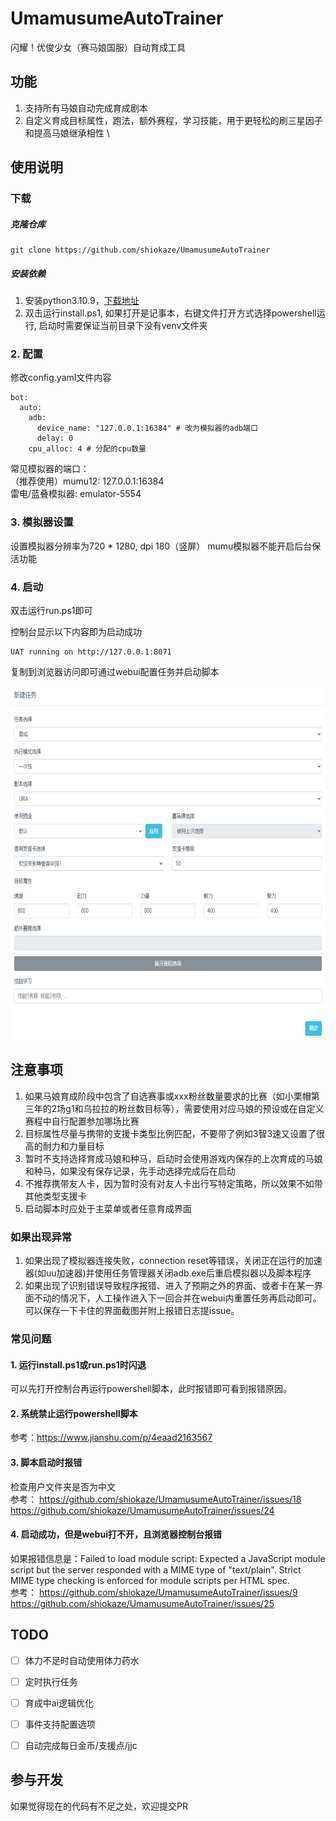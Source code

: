 # UmamusumeAutoTrainer

闪耀！优俊少女（赛马娘国服）自动育成工具

## 功能

1. 支持所有马娘自动完成育成剧本
2. 自定义育成目标属性，跑法，额外赛程，学习技能，用于更轻松的刷三星因子和提高马娘继承相性 \


## 使用说明

### 下载

#####  克隆仓库

```commandline
git clone https://github.com/shiokaze/UmamusumeAutoTrainer
```
##### 安装依赖

1. 安装python3.10.9，[下载地址](https://www.python.org/downloads/release/python-3109/)
2. 双击运行install.ps1, 如果打开是记事本，右键文件打开方式选择powershell运行, 启动时需要保证当前目录下没有venv文件夹


### 2. 配置

修改config.yaml文件内容

```
bot:
  auto:
    adb:
      device_name: "127.0.0.1:16384" # 改为模拟器的adb端口
      delay: 0
    cpu_alloc: 4 # 分配的cpu数量
```
常见模拟器的端口：\
（推荐使用）mumu12: 127.0.0.1:16384 \
雷电/蓝叠模拟器: emulator-5554

### 3. 模拟器设置

设置模拟器分辨率为720 * 1280, dpi 180（竖屏）
mumu模拟器不能开启后台保活功能


### 4. 启动

双击运行run.ps1即可

控制台显示以下内容即为启动成功
```commandline
UAT running on http://127.0.0.1:8071
```

复制到浏览器访问即可通过webui配置任务并启动脚本

<img alt="LOGO" src="docs/1.png" width="680" height="565" />

## 注意事项

1. 如果马娘育成阶段中包含了自选赛事或xxx粉丝数量要求的比赛（如小栗帽第三年的2场g1和乌拉拉的粉丝数目标等），需要使用对应马娘的预设或在自定义赛程中自行配置参加哪场比赛
2. 目标属性尽量与携带的支援卡类型比例匹配，不要带了例如3智3速又设置了很高的耐力和力量目标
3. 暂时不支持选择育成马娘和种马，启动时会使用游戏内保存的上次育成的马娘和种马，如果没有保存记录，先手动选择完成后在启动
4. 不推荐携带友人卡，因为暂时没有对友人卡出行写特定策略，所以效果不如带其他类型支援卡
5. 启动脚本时应处于主菜单或者任意育成界面

### 如果出现异常

1. 如果出现了模拟器连接失败，connection reset等错误，关闭正在运行的加速器(如uu加速器)并使用任务管理器关闭adb.exe后重启模拟器以及脚本程序
2. 如果出现了识别错误导致程序报错、进入了预期之外的界面、或者卡在某一界面不动的情况下，人工操作进入下一回合并在webui内重置任务再启动即可。可以保存一下卡住的界面截图并附上报错日志提issue。


### 常见问题

#### 1. 运行install.ps1或run.ps1时闪退
可以先打开控制台再运行powershell脚本，此时报错即可看到报错原因。
#### 2. 系统禁止运行powershell脚本
参考：https://www.jianshu.com/p/4eaad2163567
#### 3. 脚本启动时报错
检查用户文件夹是否为中文\
参考： https://github.com/shiokaze/UmamusumeAutoTrainer/issues/18 \
https://github.com/shiokaze/UmamusumeAutoTrainer/issues/24
#### 4. 启动成功，但是webui打不开，且浏览器控制台报错
如果报错信息是：Failed to load module script: Expected a JavaScript module script but the server responded with a MIME type of "text/plain". Strict MIME type checking is enforced for module scripts per HTML spec. \
参考： https://github.com/shiokaze/UmamusumeAutoTrainer/issues/9
https://github.com/shiokaze/UmamusumeAutoTrainer/issues/25


## TODO

- [ ] 体力不足时自动使用体力药水
- [ ] 定时执行任务
- [ ] 育成中ai逻辑优化
- [ ] 事件支持配置选项
- [ ] 自动完成每日金币/支援点/jjc


## 参与开发

如果觉得现在的代码有不足之处，欢迎提交PR

